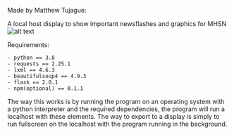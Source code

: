 Made by Matthew Tujague:

A local host display to show important newsflashes and graphics for MHSN
![alt text](https://github.com/Flaccite/MHSN-Project/blob/master/INFO/README-IMG/ExampleScreen.png?raw=true)

Requirements: 
```
- python == 3.8
- requests == 2.25.1
- lxml == 4.6.3
- beautifulsoup4 == 4.9.3
- flask == 2.0.1
- npm(optional) == 0.1.1
```

The way this works is by running the program on an operating system with a python interpreter and the required dependencies, the program will run a localhost with these elements. The way to export to a display is simply to run fullscreen on the localhost with the program running in the background.